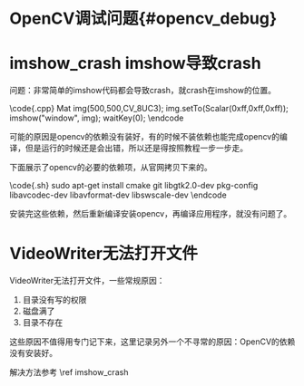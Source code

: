 OpenCV调试问题{#opencv_debug}
==========================

# imshow_crash imshow导致crash

问题：非常简单的imshow代码都会导致crash，就crash在imshow的位置。

\code{.cpp}
Mat img(500,500,CV_8UC3);
img.setTo(Scalar(0xff,0xff,0xff));
imshow("window", img);
waitKey(0);
\endcode

可能的原因是opencv的依赖没有装好，有的时候不装依赖也能完成opencv的编译，但是运行的时候还是会出错，所以还是得按照教程一步一步走。

下面展示了opencv的必要的依赖项，从官网拷贝下来的。

\code{.sh}
sudo apt-get install cmake git libgtk2.0-dev pkg-config libavcodec-dev libavformat-dev libswscale-dev
\endcode

安装完这些依赖，然后重新编译安装opencv，再编译应用程序，就没有问题了。


# VideoWriter无法打开文件

VideoWriter无法打开文件，一些常规原因：

1. 目录没有写的权限
2. 磁盘满了
3. 目录不存在

这些原因不值得用专门记下来，这里记录另外一个不寻常的原因：OpenCV的依赖没有安装好。

解决方法参考 \ref imshow_crash
